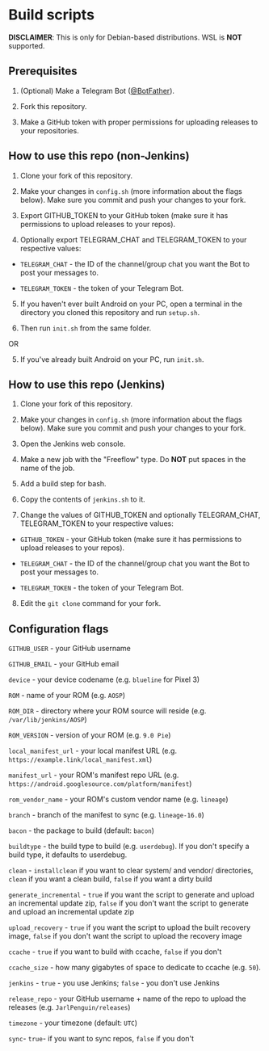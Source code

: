 # Build scripts

**DISCLAIMER**: This is only for Debian-based distributions. WSL is **NOT** supported.

## Prerequisites

1. (Optional) Make a Telegram Bot ([@BotFather](https://t.me/BotFather)).

2. Fork this repository.

3. Make a GitHub token with proper permissions for uploading releases to your repositories.

## How to use this repo (non-Jenkins)

1. Clone your fork of this repository.

2. Make your changes in `config.sh` (more information about the flags below). Make sure you commit and push your changes to your fork.

3. Export GITHUB_TOKEN to your GitHub token (make sure it has permissions to upload releases to your repos).

4. Optionally export TELEGRAM_CHAT and TELEGRAM_TOKEN to your respective values:

* `TELEGRAM_CHAT` - the ID of the channel/group chat you want the Bot to post your messages to.

* `TELEGRAM_TOKEN` - the token of your Telegram Bot.

5. If you haven't ever built Android on your PC, open a terminal in the directory you cloned this repository and run `setup.sh`.

6. Then run `init.sh` from the same folder.

OR

5. If you've already built Android on your PC, run `init.sh`.

## How to use this repo (Jenkins)

1. Clone your fork of this repository.

2. Make your changes in `config.sh` (more information about the flags below). Make sure you commit and push your changes to your fork.

3. Open the Jenkins web console.

4. Make a new job with the "Freeflow" type. Do **NOT** put spaces in the name of the job.

5. Add a build step for bash.

6. Copy the contents of `jenkins.sh` to it.

7. Change the values of GITHUB_TOKEN and optionally TELEGRAM_CHAT, TELEGRAM_TOKEN to your respective values:

* `GITHUB_TOKEN` - your GitHub token (make sure it has permissions to upload releases to your repos).

* `TELEGRAM_CHAT` - the ID of the channel/group chat you want the Bot to post your messages to.

* `TELEGRAM_TOKEN` - the token of your Telegram Bot.

8. Edit the `git clone` command for your fork.

## Configuration flags

`GITHUB_USER` - your GitHub username

`GITHUB_EMAIL` - your GitHub email

`device` - your device codename (e.g. `blueline` for Pixel 3)

`ROM` - name of your ROM (e.g. `AOSP`)

`ROM_DIR` - directory where your ROM source will reside (e.g. `/var/lib/jenkins/AOSP`)

`ROM_VERSION` - version of your ROM (e.g. `9.0 Pie`)

`local_manifest_url` - your local manifest URL (e.g. `https://example.link/local_manifest.xml`)

`manifest_url` - your ROM's manifest repo URL (e.g. `https://android.googlesource.com/platform/manifest`)

`rom_vendor_name` - your ROM's custom vendor name (e.g. `lineage`)

`branch` - branch of the manifest to sync (e.g. `lineage-16.0`)

`bacon` - the package to build (default: `bacon`)

`buildtype` - the build type to build (e.g. `userdebug`). If you don't specify a build type, it defaults to userdebug.

`clean` - `installclean` if you want to clear system/ and vendor/ directories, `clean` if you want a clean build, `false` if you want a dirty build

`generate_incremental` - `true` if you want the script to generate and upload an incremental update zip, `false` if you don't want the script to generate and upload an incremental update zip

`upload_recovery` - `true` if you want the script to upload the built recovery image, `false` if you don't want the script to upload the recovery image

`ccache` - `true` if you want to build with ccache, `false` if you don't

`ccache_size` - how many gigabytes of space to dedicate to ccache (e.g. `50`).

`jenkins` - `true` - you use Jenkins; `false` - you don't use Jenkins

`release_repo` - your GitHub username + name of the repo to upload the releases (e.g. `JarlPenguin/releases`)

`timezone` - your timezone (default: `UTC`)

`sync`- `true`- if you want to sync repos, `false` if you don't
